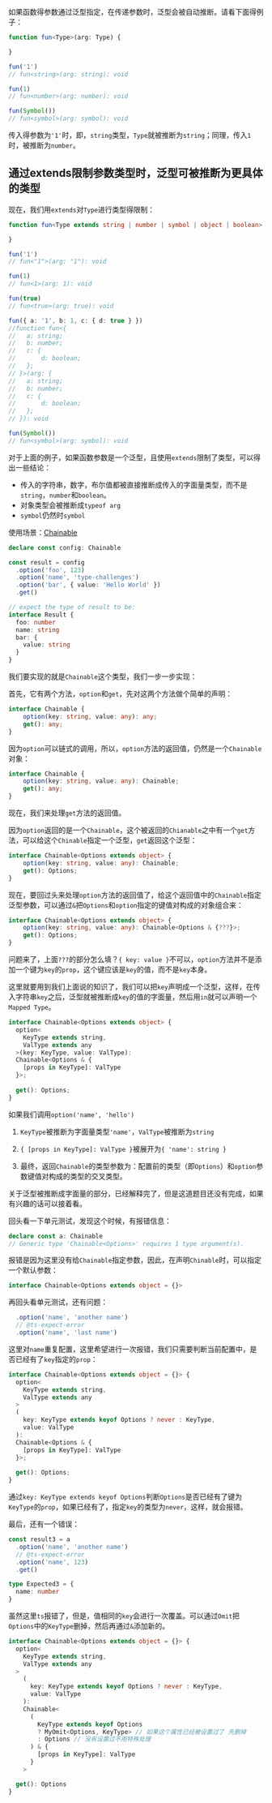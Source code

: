 如果函数得参数通过泛型指定，在传递参数时，泛型会被自动推断。请看下面得例子：

```ts
function fun<Type>(arg: Type) {

}

fun('1')
// fun<string>(arg: string): void

fun(1)
// fun<number>(arg: number): void

fun(Symbol())
// fun<symbol>(arg: symbol): void
```

传入得参数为`'1'`时，即，`string`类型，`Type`就被推断为`string`；同理，传入`1`时，被推断为`number`。

## 通过extends限制参数类型时，泛型可被推断为更具体的类型

现在，我们用`extends`对`Type`进行类型得限制：

```ts
function fun<Type extends string | number | symbol | object | boolean>(arg: Type) {

}

fun('1')
// fun<"1">(arg: "1"): void

fun(1)
// fun<1>(arg: 1): void

fun(true)
// fun<true>(arg: true): void

fun({ a: '1', b: 1, c: { d: true } })
//function fun<{
//   a: string;
//   b: number;
//   c: {
//       d: boolean;
//   };
// }>(arg: {
//   a: string;
//   b: number;
//   c: {
//       d: boolean;
//   };
// }): void

fun(Symbol())
// fun<symbol>(arg: symbol): void
```

对于上面的例子，如果函数参数是一个泛型，且使用`extends`限制了类型，可以得出一些结论：

- 传入的字符串，数字，布尔值都被直接推断成传入的字面量类型，而不是`string`，`number`和`boolean`。
- 对象类型会被推断成`typeof arg`
- `symbol`仍然时`symbol`

使用场景：[Chainable](https://github.com/type-challenges/type-challenges/blob/main/questions/00012-medium-chainable-options/README.md)

```ts
declare const config: Chainable

const result = config
  .option('foo', 123)
  .option('name', 'type-challenges')
  .option('bar', { value: 'Hello World' })
  .get()

// expect the type of result to be:
interface Result {
  foo: number
  name: string
  bar: {
    value: string
  }
}
```

我们要实现的就是`Chainable`这个类型，我们一步一步实现：

首先，它有两个方法，`option`和`get`，先对这两个方法做个简单的声明：

```ts
interface Chainable {
    option(key: string, value: any): any;
    get(): any;
}
```

因为`option`可以链式的调用，所以，`option`方法的返回值，仍然是一个`Chainable`对象：

```ts
interface Chainable {
    option(key: string, value: any): Chainable;
    get(): any;
}
```

现在，我们来处理`get`方法的返回值。

因为`option`返回的是一个`Chainable`，这个被返回的`Chianable`之中有一个`get`方法，可以给这个`Chinable`指定一个泛型，`get`返回这个泛型：

```ts
interface Chainable<Options extends object> {
    option(key: string, value: any): Chainable;
    get(): Options;
}
```

现在，要回过头来处理`option`方法的返回值了，给这个返回值中的`Chainable`指定泛型参数，可以通过`&`把`Options`和`option`指定的键值对构成的对象组合来：

```ts
interface Chainable<Options extends object> {
    option(key: string, value: any): Chainable<Options & {???}>;
    get(): Options;
}
```

问题来了，上面`???`的部分怎么填？`{ key: value }`不可以，`option`方法并不是添加一个键为`key`的`prop`，这个键应该是`key`的值，而不是`key`本身。

这里就要用到我们上面说的知识了，我们可以把`key`声明成一个泛型，这样，在传入字符串`key`之后，泛型就被推断成`key`的值的字面量，然后用`in`就可以声明一个`Mapped Type`。

```ts
interface Chainable<Options extends object> {
  option<
    KeyType extends string,
    ValType extends any
  >(key: KeyType, value: ValType):
  Chainable<Options & {
    [props in KeyType]: ValType
  }>;
  
  get(): Options;
}
```

如果我们调用`option('name', 'hello')`

1. `KeyType`被推断为字面量类型`'name'`，`ValType`被推断为`string`

2.  `{ [props in KeyType]: ValType }`被展开为`{ 'name': string }`

3. 最终，返回`Chainable`的类型参数为：配置前的类型（即`Options`）和`option`参数键值对构成的类型的交叉类型。

关于泛型被推断成字面量的部分，已经解释完了，但是这道题目还没有完成，如果有兴趣的话可以接着看。



回头看一下单元测试，发现这个时候，有报错信息：

```ts
declare const a: Chainable
// Generic type 'Chainable<Options>' requires 1 type argument(s).
```

报错是因为这里没有给`Chainable`指定参数，因此，在声明`Chinable`时，可以指定一个默认参数：

```ts
interface Chainable<Options extends object = {}>
```

再回头看单元测试，还有问题：

```ts
  .option('name', 'another name')
  // @ts-expect-error
  .option('name', 'last name')
```

这里对`name`重复配置，这里希望进行一次报错，我们只需要判断当前配置中，是否已经有了`key`指定的`prop`：

```ts
interface Chainable<Options extends object = {}> {
  option<
    KeyType extends string,
    ValType extends any
  >
  (
    key: KeyType extends keyof Options ? never : KeyType,
    value: ValType
  ):
  Chainable<Options & {
    [props in KeyType]: ValType
  }>;
  
  get(): Options;
}
```

通过`key: KeyType extends keyof Options`判断`Options`是否已经有了键为`KeyType`的`prop`，如果已经有了，指定`key`的类型为`never`，这样，就会报错。



最后，还有一个错误：

```ts
const result3 = a
  .option('name', 'another name')
  // @ts-expect-error
  .option('name', 123)
  .get()

type Expected3 = {
  name: number
}
```

虽然这里`ts`报错了，但是，值相同的`key`会进行一次覆盖。可以通过`Omit`把`Options`中的`KeyType`删掉，然后再通过`&`添加新的。

```ts
interface Chainable<Options extends object = {}> {
  option<
    KeyType extends string,
    ValType extends any
  >
    (
      key: KeyType extends keyof Options ? never : KeyType,
      value: ValType
    ):
    Chainable<
      (
        KeyType extends keyof Options
        ? MyOmit<Options, KeyType> // 如果这个属性已经被设置过了 先删掉
        : Options // 没有设置过不用特殊处理
      ) & {
        [props in KeyType]: ValType
      }
    >

  get(): Options
}
```